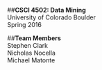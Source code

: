 ##**CSCI 4502: Data Mining**  
University of Colorado Boulder  
Spring 2016  

##**Team Members**  
Stephen Clark  
Nicholas Nocella  
Michael Matonte  
